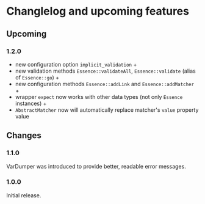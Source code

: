 # Changlelog and upcoming features

## Upcoming

### 1.2.0

- new configuration option `implicit_validation` +
- new validation methods `Essence::validateAll`, `Essence::validate` (alias of `Essence::go`) +
- new configuration methods `Essence::addLink` and `Essence::addMatcher` +
- wrapper `expect` now works with other data types (not only `Essence` instances) +
- `AbstractMatcher` now will automatically replace matcher's `value` property value

## Changes

### 1.1.0

VarDumper was introduced to provide better, readable error messages.

### 1.0.0

Initial release.
